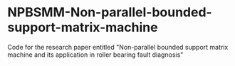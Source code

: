 # NPBSMM-Non-parallel-bounded-support-matrix-machine
Code for the research paper entitled "Non-parallel bounded support matrix machine and its application in roller bearing fault diagnosis"
